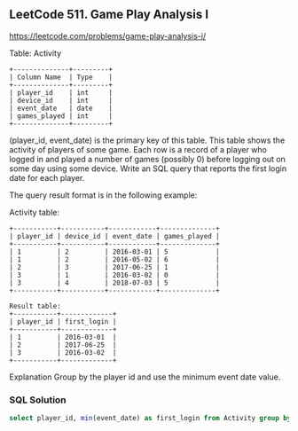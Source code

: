 ## LeetCode 511. Game Play Analysis I
https://leetcode.com/problems/game-play-analysis-i/

Table: Activity
```
+--------------+---------+
| Column Name  | Type    |
+--------------+---------+
| player_id    | int     |
| device_id    | int     |
| event_date   | date    |
| games_played | int     |
+--------------+---------+
```
(player_id, event_date) is the primary key of this table. This table shows the activity of players of some game.
Each row is a record of a player who logged in and played a number of games (possibly 0) before logging out on some day using some device.
Write an SQL query that reports the first login date for each player.

The query result format is in the following example:

Activity table:
```
+-----------+-----------+------------+--------------+
| player_id | device_id | event_date | games_played |
+-----------+-----------+------------+--------------+
| 1         | 2         | 2016-03-01 | 5            |
| 1         | 2         | 2016-05-02 | 6            |
| 2         | 3         | 2017-06-25 | 1            |
| 3         | 1         | 2016-03-02 | 0            |
| 3         | 4         | 2018-07-03 | 5            |
+-----------+-----------+------------+--------------+

Result table:
+-----------+-------------+
| player_id | first_login |
+-----------+-------------+
| 1         | 2016-03-01  |
| 2         | 2017-06-25  |
| 3         | 2016-03-02  |
+-----------+-------------+
```
Explanation
Group by the player id and use the minimum event date value.

### SQL Solution
```sql
select player_id, min(event_date) as first_login from Activity group by player_id
```

